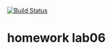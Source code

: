 [![Build Status](https://travis-ci.com/ezuryy/homework-lab06.svg?branch=master)](https://travis-ci.com/ezuryy/homework-lab06)

# homework lab06
